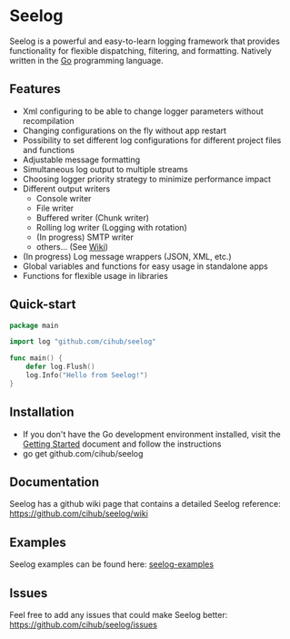 Seelog
=======

Seelog is a powerful and easy-to-learn logging framework that provides functionality for flexible dispatching, filtering, and formatting.
Natively written in the [Go](http://golang.org/) programming language. 

Features
------------------

* Xml configuring to be able to change logger parameters without recompilation
* Changing configurations on the fly without app restart
* Possibility to set different log configurations for different project files and functions
* Adjustable message formatting
* Simultaneous log output to multiple streams
* Choosing logger priority strategy to minimize performance impact
* Different output writers
  * Console writer
  * File writer 
  * Buffered writer (Chunk writer)
  * Rolling log writer (Logging with rotation)
  * (In progress) SMTP writer
  * others... (See [Wiki](https://github.com/cihub/seelog/wiki))
* (In progress) Log message wrappers (JSON, XML, etc.)
* Global variables and functions for easy usage in standalone apps
* Functions for flexible usage in libraries

Quick-start
-----------

```go
package main

import log "github.com/cihub/seelog"

func main() {
    defer log.Flush()
    log.Info("Hello from Seelog!")
}
```

Installation
------------

* If you don't have the Go development environment installed, visit the 
[Getting Started](http://golang.org/doc/install.html) document and follow the instructions
* go get github.com/cihub/seelog

Documentation
---------------

Seelog has a github wiki page that contains a detailed Seelog reference: https://github.com/cihub/seelog/wiki

Examples
---------------

Seelog examples can be found here: [seelog-examples](https://github.com/cihub/seelog-examples)

Issues
---------------

Feel free to add any issues that could make Seelog better: https://github.com/cihub/seelog/issues

